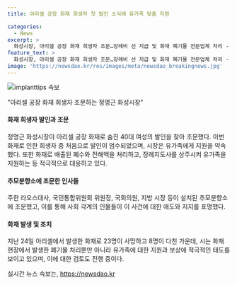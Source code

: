 ```yaml
---
title: 아리셀 공장 화재 희생자 첫 발인 소식에 유가족 맞춤 지원

categories:
  - News
excerpt: >
  화성시장, 아리셀 공장 화재 희생자 조문…장례비 선 지급 및 화재 폐기물 전문업체 처리 - 화성시장 정명근이 화성시 아리셀 공장 화재 희생자의 장례식장을 찾아 조문하며 행정력 총동원을 약속했다. 유가족들을 위해 장례비를 선 지급하고 화재 폐기물을 별도로 처리하고 있다. 국내외 정치인들도 조문하며 사태 해결을 위한 노력을 다지고 있다.
feature_text: >
  화성시장, 아리셀 공장 화재 희생자 조문…장례비 선 지급 및 화재 폐기물 전문업체 처리 - 화성시장 정명근이 화성시 아리셀 공장 화재 희생자의 장례식장을 찾아 조문하며 행정력 총동원을 약속했다. 유가족들을 위해 장례비를 선 지급하고 화재 폐기물을 별도로 처리하고 있다. 국내외 정치인들도 조문하며 사태 해결을 위한 노력을 다지고 있다.
image: 'https://newsdao.kr/res/images/meta/newsdao_breakingnews.jpg'
---
```


<p><img src="https://newsdao.kr/res/images/meta/newsdao_breakingnews.jpg" alt="implanttips 속보" /></p>

<p>"아리셀 공장 화재 희생자 조문하는 정명근 화성시장" </p>

<h4>화재 희생자 발인과 조문</h4>

<p>정명근 화성시장이 아리셀 공장 화재로 숨진 40대 여성의 발인을 찾아 조문했다. 이번 화재로 인한 희생자 중 처음으로 발인이 엄수되었으며, 시장은 유가족에게 지원을 약속했다. 또한 화재로 배출된 폐수와 전해액을 처리하고, 장례지도사를 상주시켜 유가족을 지원하는 등 적극적으로 대응하고 있다.</p>

<h4>추모분향소에 조문한 인사들</h4>

<p>주한 라오스대사, 국민통합위원회 위원장, 국회의원, 지방 시장 등이 설치된 추모분향소에 조문했고, 이를 통해 사회 각계의 인물들이 이 사건에 대한 애도와 지지를 표명했다.</p>

<h4>화재 발생 및 조치</h4>

<p>지난 24일 아리셀에서 발생한 화재로 23명이 사망하고 8명이 다친 가운데, 시는 화재 현장에서 발생한 폐기물 처리뿐만 아니라 유가족에 대한 지원과 보상에 적극적인 태도를 보이고 있으며, 이에 대한 검토도 진행 중이다.</p>
실시간 뉴스 속보는, <a href="https://newsdao.kr" rel="dofollow">https://newsdao.kr</a>


